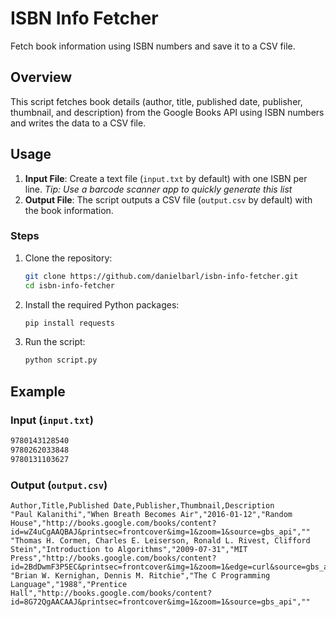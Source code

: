 # ISBN Info Fetcher

Fetch book information using ISBN numbers and save it to a CSV file.

## Overview

This script fetches book details (author, title, published date, publisher, thumbnail, and description) from the Google Books API using ISBN numbers and writes the data to a CSV file.

## Usage

1. **Input File**: Create a text file (`input.txt` by default) with one ISBN per line. *Tip: Use a barcode scanner app to quickly generate this list*
2. **Output File**: The script outputs a CSV file (`output.csv` by default) with the book information.

### Steps

1. Clone the repository:
    ```bash
    git clone https://github.com/danielbarl/isbn-info-fetcher.git
    cd isbn-info-fetcher
    ```

2. Install the required Python packages:
    ```bash
    pip install requests
    ```

3. Run the script:
    ```bash
    python script.py
    ```

## Example

### Input (`input.txt`)

```txt
9780143128540
9780262033848
9780131103627
```

### Output (`output.csv`)
```csv
Author,Title,Published Date,Publisher,Thumbnail,Description
"Paul Kalanithi","When Breath Becomes Air","2016-01-12","Random House","http://books.google.com/books/content?id=wZ4uCgAAQBAJ&printsec=frontcover&img=1&zoom=1&source=gbs_api",""
"Thomas H. Cormen, Charles E. Leiserson, Ronald L. Rivest, Clifford Stein","Introduction to Algorithms","2009-07-31","MIT Press","http://books.google.com/books/content?id=2BdDwmF3P5EC&printsec=frontcover&img=1&zoom=1&edge=curl&source=gbs_api",""
"Brian W. Kernighan, Dennis M. Ritchie","The C Programming Language","1988","Prentice Hall","http://books.google.com/books/content?id=8G72QgAACAAJ&printsec=frontcover&img=1&zoom=1&source=gbs_api",""
```
